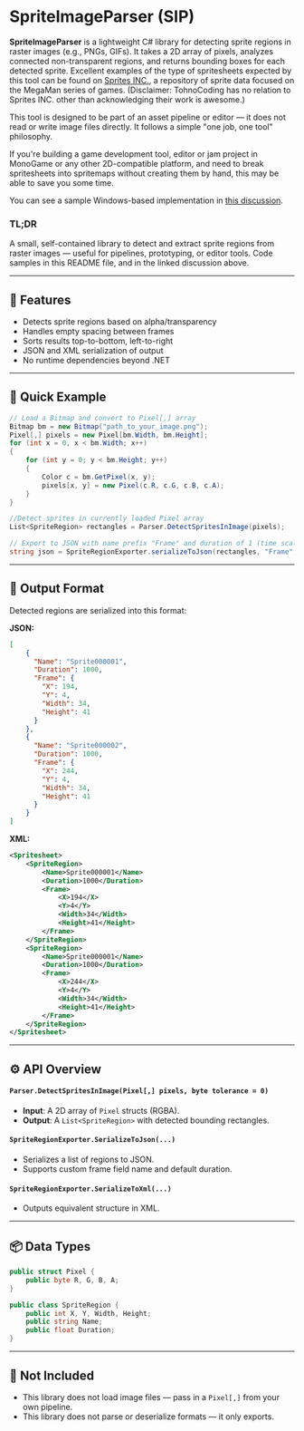 # SpriteImageParser (SIP)

**SpriteImageParser** is a lightweight C# library for detecting sprite regions in raster images (e.g., PNGs, GIFs). It takes a 2D array of pixels, analyzes connected non-transparent regions, and returns bounding boxes for each detected sprite. Excellent examples of the type of spritesheets expected by this tool can be found on [Sprites INC.](https://sprites-inc.co.uk/), a repository of sprite data focused on the MegaMan series of games. (Disclaimer: TohnoCoding has no relation to Sprites INC. other than acknowledging their work is awesome.)

This tool is designed to be part of an asset pipeline or editor — it does not read or write image files directly. It follows a simple "one job, one tool" philosophy.

If you're building a game development tool, editor or jam project in MonoGame or any other 2D-compatible platform, and need to break spritesheets into spritemaps without creating them by hand, this may be able to save you some time.

You can see a sample Windows-based implementation in [this discussion](https://github.com/TohnoCoding/SpriteImageParser/discussions/1).

### TL;DR
A small, self-contained library to detect and extract sprite regions from raster images — useful for pipelines, prototyping, or editor tools. Code samples in this README file, and in the linked discussion above.

---
## 🧩 Features
- Detects sprite regions based on alpha/transparency
- Handles empty spacing between frames
- Sorts results top-to-bottom, left-to-right
- JSON and XML serialization of output
- No runtime dependencies beyond .NET
---
## 🧪 Quick Example
```csharp
// Load a Bitmap and convert to Pixel[,] array
Bitmap bm = new Bitmap("path_to_your_image.png");
Pixel[,] pixels = new Pixel[bm.Width, bm.Height];
for (int x = 0, x < bm.Width; x++)
{
    for (int y = 0; y < bm.Height; y++)
    {
        Color c = bm.GetPixel(x, y);
        pixels[x, y] = new Pixel(c.R, c.G, c.B, c.A);
    }
}

//Detect sprites in currently loaded Pixel array
List<SpriteRegion> rectangles = Parser.DetectSpritesInImage(pixels);

// Export to JSON with name prefix "Frame" and duration of 1 (time scale is user-determined)
string json = SpriteRegionExporter.serializeToJson(rectangles, "Frame", 1f);
```
---
##  🧱 Output Format
Detected regions are serialized into this format:

**JSON:**
```json
[
    {
      "Name": "Sprite000001",
      "Duration": 1000,
      "Frame": {
        "X": 194,
        "Y": 4,
        "Width": 34,
        "Height": 41
      }
    },
    {
      "Name": "Sprite000002",
      "Duration": 1000,
      "Frame": {
        "X": 244,
        "Y": 4,
        "Width": 34,
        "Height": 41
      }
    }
]
```

**XML:**
```xml
<Spritesheet>
	<SpriteRegion>
		<Name>Sprite000001</Name>
		<Duration>1000</Duration>
		<Frame>
			<X>194</X>
			<Y>4</Y>
			<Width>34</Width>
			<Height>41</Height>
		</Frame>
	</SpriteRegion>
	<SpriteRegion>
		<Name>Sprite000001</Name>
		<Duration>1000</Duration>
		<Frame>
			<X>244</X>
			<Y>4</Y>
			<Width>34</Width>
			<Height>41</Height>
		</Frame>
	</SpriteRegion>
</Spritesheet>
```
---
## ⚙️ API Overview

#### `Parser.DetectSpritesInImage(Pixel[,] pixels, byte tolerance = 0)`
-   **Input**: A 2D array of `Pixel` structs (RGBA).
-   **Output**: A `List<SpriteRegion>` with detected bounding rectangles.
    

#### `SpriteRegionExporter.SerializeToJson(...)`
-   Serializes a list of regions to JSON.    
-   Supports custom frame field name and default duration.
    

#### `SpriteRegionExporter.SerializeToXml(...)`
-   Outputs equivalent structure in XML.
---
## 📦 Data Types

```csharp
public struct Pixel {
    public byte R, G, B, A;
}

public class SpriteRegion {
    public int X, Y, Width, Height;
    public string Name;
    public float Duration;
}
```
---
## 🚫 Not Included
-   This library does not load image files — pass in a `Pixel[,]` from your own pipeline.
-   This library does not parse or deserialize formats — it only exports.
